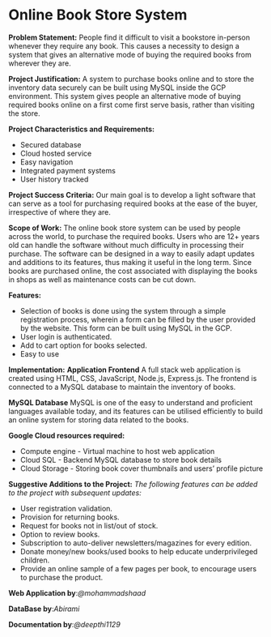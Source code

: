 # Online Book Store System

**Problem Statement:**
People find it difficult to visit a bookstore in-person whenever they require any book. This causes a necessity to design a system that gives an alternative mode of buying the required books from wherever they are.

**Project Justification:**
A system to purchase books online and to store the inventory data securely can be built using MySQL inside the GCP environment. This system gives people an alternative mode of buying required books online on a first come first serve basis, rather than visiting the store.

**Project Characteristics and Requirements:**
-	Secured database
-	Cloud hosted service
-	Easy navigation
-	Integrated payment systems
-	User history tracked

**Project Success Criteria:**
Our main goal is to develop a light software that can serve as a tool for purchasing required books at the ease of the buyer, irrespective of where they are.

**Scope of Work:**
The online book store system can be used by people across the world, to purchase the required books. Users who are 12+ years old can handle the software without much difficulty in processing their purchase. The software can be designed in a way to easily adapt updates and additions to its features, thus making it useful in the long term. Since books are purchased online, the cost associated with displaying the books in shops as well as maintenance costs can be cut down.

**Features:**
- Selection of books is done using the system through a simple registration process, wherein a form can be filled by the user provided by the website. This form can be built using MySQL in the GCP.
- User login is authenticated.
-	Add to cart option for books selected.
-	Easy to use

**Implementation:**
**Application Frontend**
A full stack web application is created using HTML, CSS, JavaScript, Node.js, Express.js. The frontend is connected to a MySQL database to maintain the inventory of books. 

**MySQL Database**
MySQL is one of the easy to understand and proficient languages available today, and its features can be utilised efficiently to build an online system for storing data related to the books.

**Google Cloud resources required:**
-	Compute engine - Virtual machine to host web application
-	Cloud SQL - Backend MySQL database to store book details
-	Cloud Storage - Storing book cover thumbnails and users’ profile picture

**Suggestive Additions to the Project:**
*The following features can be added to the project with subsequent updates:*
-	User registration validation.
-	Provision for returning books.
-	Request for books not in list/out of stock.
-	Option to review books.
-	Subscription to auto-deliver newsletters/magazines for every edition.
-	Donate money/new books/used books to help educate underprivileged children.
-	Provide an online sample of a few pages per book, to encourage users to purchase the product.

**Web Application by**:*@mohammadshaad*

**DataBase by**:*Abirami*

**Documentation by**:*@deepthi1129*
